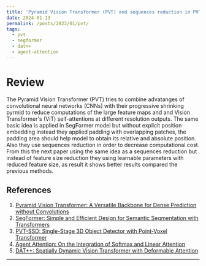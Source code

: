 ```yaml
---
title: 'Pyramid Vision Transformer (PVT) and sequences reduction in PVT'
date: 2024-01-13
permalink: /posts/2023/01/pvt/
tags:
  - pvt
  - segformer
  - dat++
  - agent-attention
---
```


Review
======
The Pyramid Vision Transformer (PVT) tries to combine advatanges of convolutional neural networks (CNNs) with their progressive shrinking pyrmid to reduce 
computations of the large feature maps and and Vision Transformer's (ViT) self-attentions at different resolution outputs. The same basic idea is 
applied in SegFormer model but without explicit position embedding instead they applied padding with overlapping patches, the padding area should help
model to obtain its relative and absolute position. Also they use sequences reduction in order to decrease computational cost. From this the next paper
using the same idea as a sequences reduction but instead of feature size reduction they using learnable parameters with reduced feature size, as result it shows better
results compared the previous methods.

## References
1. [Pyramid Vision Transformer: A Versatile Backbone for Dense Prediction without Convolutions](https://arxiv.org/pdf/2102.12122.pdf)
2. [SegFormer: Simple and Efficient Design for Semantic Segmentation with Transformers](https://arxiv.org/pdf/2105.15203.pdf)
3. [PVT-SSD: Single-Stage 3D Object Detector with Point-Voxel Transformer](https://arxiv.org/pdf/2305.06621v1.pdf)
4. [Agent Attention: On the Integration of Softmax and Linear Attention](https://arxiv.org/pdf/2312.08874.pdf)
5. [DAT++: Spatially Dynamic Vision Transformer with Deformable Attention](https://arxiv.org/pdf/2309.01430v1.pdf)

------
